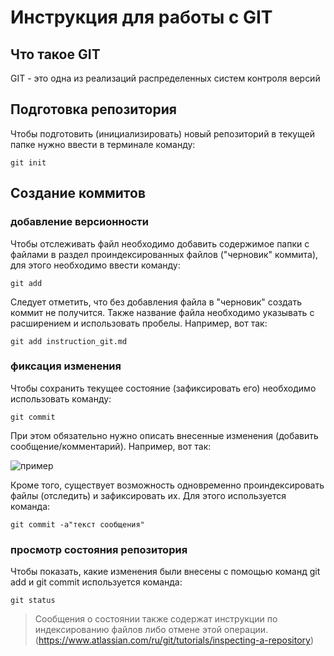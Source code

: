 # **Инструкция для работы с GIT**

## Что такое GIT

GIT - это одна из реализаций распределенных систем контроля версий

## Подготовка репозитория

Чтобы подготовить (инициализировать) новый репозиторий в текущей папке нужно ввести в терминале команду:

    git init

## Создание коммитов

### добавление версионности

Чтобы отслеживать файл необходимо добавить содержимое папки с файлами в раздел проиндексированных файлов ("черновик" коммита), для этого необходимо ввести команду:

    git add

Следует отметить, что без добавления файла в "черновик" создать коммит не получится.
Также название файла необходимо указывать 
с расширением и использовать пробелы.
Например, вот так:

    git add instruction_git.md

### фиксация изменения

Чтобы сохранить текущее состояние (зафиксировать его) необходимо использовать команду:

    git commit

При этом обязательно нужно описать внесенные изменения (добавить сообщение/комментарий). 
Например, вот так:

 ![пример](gitcommit.jpg)

Кроме того, существует возможность одновременно проиндексировать файлы (отследить) и зафиксировать их. Для этого используется команда: 

    git commit -a"текст сообщения"

### просмотр состояния репозитория

Чтобы показать, какие изменения были внесены с помощью команд git add и git commit используется команда:

    git status

> Сообщения о состоянии также содержат инструкции по индексированию файлов либо отмене этой операции. (https://www.atlassian.com/ru/git/tutorials/inspecting-a-repository)

